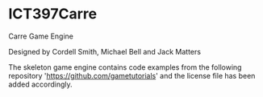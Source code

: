 # ICT397Carre

Carre Game Engine

Designed by Cordell Smith, Michael Bell and Jack Matters

The skeleton game engine contains code examples from the following repository 'https://github.com/gametutorials' and the license file has been added accordingly.